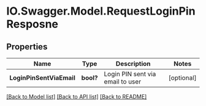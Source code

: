 # IO.Swagger.Model.RequestLoginPinResposne
## Properties

Name | Type | Description | Notes
------------ | ------------- | ------------- | -------------
**LoginPinSentViaEmail** | **bool?** | Login PIN sent via email to user | [optional] 

[[Back to Model list]](../README.md#documentation-for-models) [[Back to API list]](../README.md#documentation-for-api-endpoints) [[Back to README]](../README.md)

